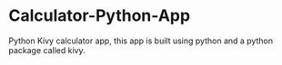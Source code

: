 # Calculator-Python-App
Python Kivy calculator app, this app is built using python and a python package called kivy.
